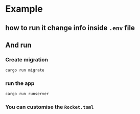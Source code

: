 # Example

## how to run it change info inside `.env` file
## And run

### Create migration
```bash
cargo run migrate
```

### run the app
```bash
cargo run runserver
```

### You can customise the `Rocket.toml`

